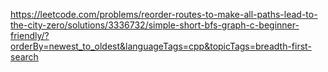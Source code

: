 https://leetcode.com/problems/reorder-routes-to-make-all-paths-lead-to-the-city-zero/solutions/3336732/simple-short-bfs-graph-c-beginner-friendly/?orderBy=newest_to_oldest&languageTags=cpp&topicTags=breadth-first-search
